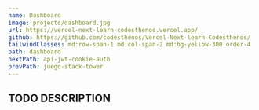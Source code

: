 ```yaml
---
name: Dashboard
image: projects/dashboard.jpg
url: https://vercel-next-learn-codesthenos.vercel.app/
github: https://github.com/codesthenos/Vercel-Next-learn-Codesthenos/
tailwindClasses: md:row-span-1 md:col-span-2 md:bg-yellow-300 order-4
path: dashboard
nextPath: api-jwt-cookie-auth
prevPath: juego-stack-tower
---
```


## TODO DESCRIPTION
